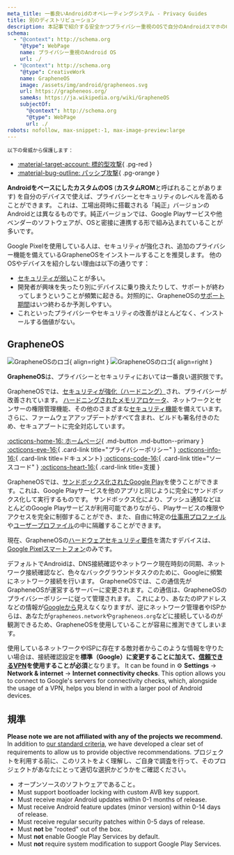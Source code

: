 ```yaml
---
meta_title: 一番良いAndroidのオペレーティングシステム - Privacy Guides
title: 別のディストリビューション
description: 本記事で紹介する安全かつプライバシー重視のOSで自分のAndroidスマホのOSを置き換えることができます。
schema:
  - "@context": http://schema.org
    "@type": WebPage
    name: プライバシー重視のAndroid OS
    url: ./
  - "@context": http://schema.org
    "@type": CreativeWork
    name: GrapheneOS
    image: /assets/img/android/grapheneos.svg
    url: https://grapheneos.org/
    sameAs: https://ja.wikipedia.org/wiki/GrapheneOS
    subjectOf:
      "@context": http://schema.org
      "@type": WebPage
      url: ./
robots: nofollow, max-snippet:-1, max-image-preview:large
---
```


<small>以下の脅威から保護します：</small>

- [:material-target-account: 標的型攻撃](../basics/common-threats.md#attacks-against-specific-individuals){ .pg-red }
- [:material-bug-outline: パッシブ攻撃](../basics/common-threats.md#security-and-privacy){ .pg-orange }

**AndroidをベースにしたカスタムのOS** (**カスタムROM**と呼ばれることがあります) を自分のデバイスで使えば、プライバシーとセキュリティのレベルを高めることができます。 これは、工場出荷時に搭載される「純正」バージョンのAndroidとは異なるものです。純正バージョンでは、Google Playサービスや他ベンダーのソフトウェアが、OSと密接に連携する形で組み込まれていることが多いです。

Google Pixelを使用している人は、セキュリティが強化され、追加のプライバシー機能を備えているGrapheneOSをインストールすることを推奨します。 他のOSやデバイスを紹介しない理由は以下の通りです：

- [セキュリティが弱い](index.md#install-a-custom-distribution)ことが多い。
- 開発者が興味を失ったり別にデバイスに乗り換えたりして、サポートが終わってしまうということが頻繁に起きる。対照的に、GrapheneOSの[サポート期間](https://grapheneos.org/faq#device-lifetime)はいつ終わるか予測しやすい。
- これといったプライバシーやセキュリティの改善がほとんどなく、インストールする価値がない。

## GrapheneOS

<div class="admonition recommendation" markdown>

![GrapheneOSのロゴ](../assets/img/android/grapheneos.svg#only-light){ align=right }
![GrapheneOSのロゴ](../assets/img/android/grapheneos-dark.svg#only-dark){ align=right }

**GrapheneOS**は、プライバシーとセキュリティにおいては一番良い選択肢です。

GrapheneOSでは、[セキュリティが強化（ハードニング）](https://ja.wikipedia.org/wiki/%E3%83%8F%E3%83%BC%E3%83%89%E3%83%8B%E3%83%B3%E3%82%B0)され、プライバシーが改善されています。 [ハードニングされたメモリアロケータ](https://github.com/GrapheneOS/hardened_malloc)、ネットワークとセンサーの権限管理機能、その他のさまざまな[セキュリティ機能](https://grapheneos.org/features)を備えています。 さらに、ファームウェアアップデートがすべて含まれ、ビルドも署名付きのため、セキュアブートに完全対応しています。

[:octicons-home-16: ホームページ](https://grapheneos.org){ .md-button .md-button--primary }
[:octicons-eye-16:](https://grapheneos.org/faq#privacy-policy){ .card-link title="プライバシーポリシー" }
[:octicons-info-16:](https://grapheneos.org/faq){ .card-link title=ドキュメント}
[:octicons-code-16:](https://grapheneos.org/source){ .card-link title="ソースコード" }
[:octicons-heart-16:](https://grapheneos.org/donate){ .card-link title=支援 }

</div>

GrapheneOSでは、[サンドボックス化されたGoogle Play](https://grapheneos.org/usage#sandboxed-google-play)を使うことができます。これは、Google Playサービスを他のアプリと同じように完全にサンドボックス化して実行するものです。 サンドボックス化により、プッシュ通知などほとんどのGoogle Playサービスが利用可能でありながら、Playサービスの権限やアクセスを完全に制御することができ、また、自由に特定の[仕事用プロファイル](../os/android-overview.md#work-profile)や[ユーザープロファイル](../os/android-overview.md#user-profiles)の中に隔離することができます。

現在、GrapheneOSの[ハードウェアセキュリティ要件](https://grapheneos.org/faq#future-devices)を満たすデバイスは、[Google Pixelスマートフォン](../mobile-phones.md#google-pixel)のみです。

デフォルトでAndroidは、DNS接続確認やネットワーク現在時刻の同期、ネットワーク接続確認など、色々なバックグラウンドタスクのために、Googleに頻繁にネットワーク接続を行います。 GrapheneOSでは、この通信先がGrapheneOSが運営するサーバーに変更されます。この通信は、GrapheneOSのプライバシーポリシーに従って管理されます。 これにより、あなたのIPアドレスなどの情報が[Googleから](../basics/common-threats.md#privacy-from-service-providers)見えなくなりますが、逆にネットワーク管理者やISPからは、あなたが`grapheneos.network`や`grapheneos.org`などに接続しているのが観測できるため、GrapheneOSを使用していることが容易に推測できてしまいます。

使用しているネットワークやISPに存在する敵対者からこのような情報を守りたい場合は、接続確認設定を**標準（Google）**に変更することに加えて、[信頼できるVPN](../vpn.md)を使用することが**必須**となります。 It can be found in :gear: **Settings** → **Network & internet** → **Internet connectivity checks**. This option allows you to connect to Google's servers for connectivity checks, which, alongside the usage of a VPN, helps you blend in with a larger pool of Android devices.

## 規準

**Please note we are not affiliated with any of the projects we recommend.** In addition to [our standard criteria](../about/criteria.md), we have developed a clear set of requirements to allow us to provide objective recommendations. プロジェクトを利用する前に、このリストをよく理解し、ご自身で調査を行って、そのプロジェクトがあなたにとって適切な選択かどうかをご確認ください。

- オープンソースのソフトウェアであること。
- Must support bootloader locking with custom AVB key support.
- Must receive major Android updates within 0-1 months of release.
- Must receive Android feature updates (minor version) within 0-14 days of release.
- Must receive regular security patches within 0-5 days of release.
- Must **not** be "rooted" out of the box.
- Must **not** enable Google Play Services by default.
- Must **not** require system modification to support Google Play Services.
